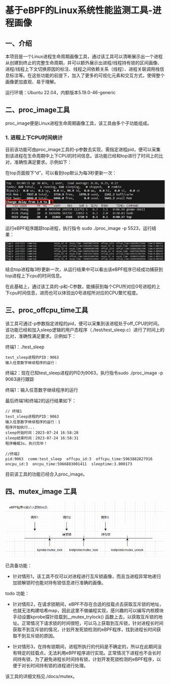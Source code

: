 # 基于eBPF的Linux系统性能监测工具-进程画像

## 一、介绍

本项目是一个Linux进程生命周期画像工具，通过该工具可以清晰展示出一个进程从创建到终止的完整生命周期，并可以额外展示出进程/线程持有锁的区间画像、进程/线程上下文切换原因的标注、线程之间依赖关系（线程）、进程关联调用栈信息标注等。在这些功能的前提下，加入了更多的可视化元素和交互方式，使得整个画像更加直观、易于理解。

运行环境：Ubuntu 22.04，内额版本5.19.0-46-generic

## 二、proc_image工具

proc_image便是Linux进程生命周期画像工具，该工具由多个子功能组成。

### 1. 进程上下CPU时间统计

目前该功能可由proc_image工具的-p参数去实现，需指定进程pid，便可以采集到该进程在生命周期中上下CPU的时间信息。该功能已经和top进行了时间上的比对，准确性满足要求。示例如下：

在top页面按下“d”，可以看到top默认为每3秒更新一次：

<div align='center'><img src="./docs/images/top_delay.png"></div>

运行eBPF程序跟踪top进程，执行指令 sudo ./proc_image -p 5523，运行结果：

<div align='center'><img src="./docs/images/proc_cpu.png"></div>

结合top进程每3秒更新一次，从运行结果中可以看出该eBPF程序已经成功捕获到top进程上下cpu的时间信息。

在此基础上，通过该工具的-p和-C参数，能捕获到每个CPU所对应0号进程的上下cpu时间信息，进而也可以体现出0号进程所对应的CPU繁忙程度。

## 三、proc_offcpu_time工具

该工具可通过-p参数指定进程的pid，便可以采集到该进程处于off_CPU的时间。该功能已经和加入sleep逻辑的用户态程序（./test/test_sleep.c）进行了时间上的比对，准确性满足要求。示例如下：

终端1：./test_sleep

```
test_sleep进程的PID：9063
输入任意数字继续程序的运行：
```

终端2：现在已知test_sleep进程的PID为9063，执行指令sudo ./proc_image -p 9063进行跟踪

终端1：输入任意数字继续程序的运行

最后终端1和终端2的运行结果如下：

```
// 终端1
test_sleep进程的PID：9063
输入任意数字继续程序的运行：1
程序开始执行...
sleep开始时间：2023-07-24 16:58:28
sleep结束时间：2023-07-24 16:58:31
程序睡眠3s，执行完毕！

//终端2
pid:9063  comm:test_sleep  offcpu_id:3  offcpu_time:5963882827916  oncpu_id:3  oncpu_time:5966883001411  sleeptime:3.000173
```

目前该工具的功能已经合入proc_image。

## 四、mutex_image 工具

<div align='center'><img src="./docs/images/mutex_development.png"></div>

已具备功能：

- 针对情形1，该工具不仅可以对进程进行互斥锁画像，而且当进程异常地递归加锁解锁时也能对持有锁信息进行准确的画像。

todo 功能：

- 针对情形2，在请求锁期间，eBPF不存在合适的挂载点去获取互斥锁的地址，也就无法构建哈希map，因此这里不做编程实现，感兴趣的可以编写内核模块手动设置kprobe探针挂载到__mutex_trylock() 函数上去，以获取互斥锁的地址。正常情况下请求锁的时间很短，可以马上获取到互斥锁，针对进程长时间获取不到互斥锁的情况，计划开发死锁检测的eBPF程序，找到进程长时间获取不到互斥锁的原因。

- 针对情形3，在持有锁期间，进程所执行的代码是不确定的，所以在此期间没有特定的挂载点，无法利用eBPF程序进行实现。正常情况下进程也不会长时间持有锁，为了避免进程长时间持有锁，计划开发死锁检测的eBPF程序，以便于对长时间持有锁的进程进行处理。

该工具的详细文档见./docs/mutex。
